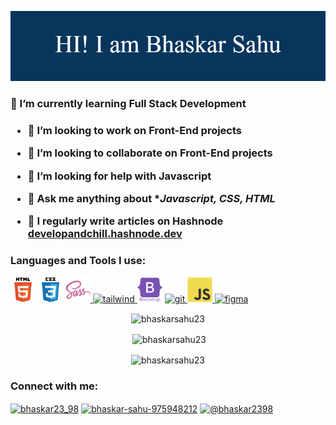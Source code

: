 ![image](https://github.com/Bhaskarsahu23/Bhaskarsahu23/blob/main/HI!_I_am_Bhaskar_Sahu.png)
<h3> 🏅 I’m currently learning Full Stack Development<h3>

- 🏅 I’m looking to work on **Front-End projects**

- 👯 I’m looking to collaborate on **Front-End projects**

- 🤝 I’m looking for help with **Javascript**

- 💬 Ask me anything about **Javascript, CSS, HTML*

- 📝 I regularly write articles on Hashnode [developandchill.hashnode.dev](https://developandchill.hashnode.dev/)


<h3 align="left">Languages and Tools I use:</h3>

<p align="left">
<a href="https://www.w3.org/html/" target="_blank" rel="noreferrer"> <img src="https://raw.githubusercontent.com/devicons/devicon/master/icons/html5/html5-original-wordmark.svg" alt="html5" width="40" height="40"/></a> <a href="https://www.w3schools.com/css/" target="_blank" rel="noreferrer"> <img src="https://raw.githubusercontent.com/devicons/devicon/master/icons/css3/css3-original-wordmark.svg" alt="css3" width="40" height="40"/></a>  <a href="https://sass-lang.com" target="_blank" rel="noreferrer"><img src="https://raw.githubusercontent.com/devicons/devicon/master/icons/sass/sass-original.svg" alt="sass" width="40" height="40"/> </a> <a href="https://tailwindcss.com/" target="_blank" rel="noreferrer"> <img src="https://www.vectorlogo.zone/logos/tailwindcss/tailwindcss-icon.svg" alt="tailwind" width="40" height="40"/> </a>  <a href="https://getbootstrap.com" target="_blank" rel="noreferrer"> <img src="https://raw.githubusercontent.com/devicons/devicon/master/icons/bootstrap/bootstrap-plain-wordmark.svg" alt="bootstrap" width="40" height="40"/></a> <a href="https://git-scm.com/" target="_blank" rel="noreferrer"> <img src="https://www.vectorlogo.zone/logos/git-scm/git-scm-icon.svg" alt="git" width="40" height="40"/> </a>  <a href="https://developer.mozilla.org/en-US/docs/Web/JavaScript" target="_blank" rel="noreferrer"> <img src="https://raw.githubusercontent.com/devicons/devicon/master/icons/javascript/javascript-original.svg" alt="javascript" width="40" height="40"/> </a>
<a href="https://www.figma.com/" target="_blank" rel="noreferrer"> <img src="https://www.vectorlogo.zone/logos/figma/figma-icon.svg" alt="figma" width="40" height="40"/> </a>
</p>













<p align="center"><img align="center" src="https://github-readme-stats.vercel.app/api/top-langs?username=bhaskarsahu23&show_icons=true&locale=en&layout=compact" alt="bhaskarsahu23" /></p>


<p align="center">&nbsp;<img align="center" src="https://github-readme-stats.vercel.app/api?username=bhaskarsahu23&show_icons=true&locale=en" alt="bhaskarsahu23" /></p>

<p align="center"><img align="center" src="https://github-readme-streak-stats.herokuapp.com/?user=bhaskarsahu23&" alt="bhaskarsahu23" /></p>


<h3 align="left">Connect with me:</h3>
<p align="left">
<a href="https://twitter.com/bhaskar23_98" target="blank"><img align="center" src="https://raw.githubusercontent.com/rahuldkjain/github-profile-readme-generator/master/src/images/icons/Social/twitter.svg" alt="bhaskar23_98" height="30" width="40" /></a>
<a href="https://linkedin.com/in/bhaskar-sahu-975948212" target="blank"><img align="center" src="https://raw.githubusercontent.com/rahuldkjain/github-profile-readme-generator/master/src/images/icons/Social/linked-in-alt.svg" alt="bhaskar-sahu-975948212" height="30" width="40" /></a>
<a href="https://hashnode.com/@bhaskar2398" target="blank"><img align="center" src="https://raw.githubusercontent.com/rahuldkjain/github-profile-readme-generator/master/src/images/icons/Social/hashnode.svg" alt="@bhaskar2398" height="30" width="40" /></a>
</p>


